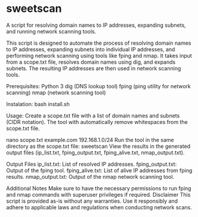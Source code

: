 # sweetscan                                                                                        
                                                                                           
A script for resolving domain names to IP addresses, expanding subnets, and running network scanning tools.

This script is designed to automate the process of resolving domain names to IP addresses, expanding subnets into individual IP addresses, and performing network scanning using tools like fping and nmap. 
It takes input from a scope.txt file, resolves domain names using dig, and expands subnets. The resulting IP addresses are then used in network scanning tools.

Prerequisites:
Python 3
dig (DNS lookup tool)
fping (ping utility for network scanning)
nmap (network scanning tool)

Instalation:
bash install.sh

Usage:
Create a scope.txt file with a list of domain names and subnets (CIDR notation). The tool with automatically remove whitespaces from the scope.txt file.

nano scope.txt
  example.com
  192.168.1.0/24
Run the tool in the same directory as the scope.txt file: sweetscan 
View the results in the generated output files (ip_list.txt, fping_output.txt, fping_alive.txt, nmap_output.txt).

Output Files
ip_list.txt: List of resolved IP addresses.
fping_output.txt: Output of the fping tool.
fping_alive.txt: List of alive IP addresses from fping results.
nmap_output.txt: Output of the nmap network scanning tool.

Additional Notes
Make sure to have the necessary permissions to run fping and nmap commands with superuser privileges if required.
Disclaimer
This script is provided as-is without any warranties. Use it responsibly and adhere to applicable laws and regulations when conducting network scans.


